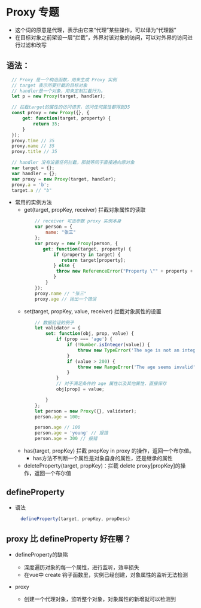 # Proxy 专题
* 这个词的原意是代理，表示由它来“代理”某些操作，可以译为“代理器”
* 在目标对象之前架设一层“拦截”，外界对该对象的访问，可以对外界的访问进行过滤和改写

## 语法：
  ```js
    // Proxy 是一个构造函数，用来生成 Proxy 实例
    // target 表示所要拦截的目标对象
    // handler是一个对象，用来定制拦截行为。
    let p = new Proxy(target, handler);

    // 拦截target的属性的访问请求，访问任何属性都得到35
    const proxy = new Proxy({}, {
        get: function(target, property) {
            return 35;
        }
    });
    proxy.time // 35
    proxy.name // 35
    proxy.title // 35

    // handler 没有设置任何拦截，那就等同于直接通向原对象
    var target = {};
    var handler = {};
    var proxy = new Proxy(target, handler);
    proxy.a = 'b';
    target.a // "b"

  ```
* 常用的实例方法
  + get(target, propKey, receiver) 拦截对象属性的读取
    ```js
        // receiver 可选参数 proxy 实例本身 
        var person = {
            name: "张三"
        };
        var proxy = new Proxy(person, {
           get: function(target, property) {
               if (property in target) {
                  return target[property];
               } else {
                throw new ReferenceError("Property \"" + property + "\" does not exist.");
               }
            }
        });
        proxy.name // "张三"
        proxy.age // 抛出一个错误
    ```
  + set(target, propKey, value, receiver) 拦截对象属性的设置
    ```js
        // 数据验证的例子
        let validator = {
            set: function(obj, prop, value) {
                if (prop === 'age') {
                    if (!Number.isInteger(value)) {
                        throw new TypeError('The age is not an integer');
                    }
                    if (value > 200) {
                        throw new RangeError('The age seems invalid');
                    }
                }
                // 对于满足条件的 age 属性以及其他属性，直接保存
                obj[prop] = value;

            }
        };
        let person = new Proxy({}, validator);
        person.age = 100;

        person.age // 100
        person.age = 'young' // 报错
        person.age = 300 // 报错
    ```
  + has(target, propKey) 拦截 propKey in proxy 的操作，返回一个布尔值。
    - has方法不判断一个属性是对象自身的属性，还是继承的属性
  + deleteProperty(target, propKey)：拦截 delete proxy[propKey]的操作，返回一个布尔值
## defineProperty
* 语法
  ```js
    defineProperty(target, propKey, propDesc)

  ```
## proxy 比 defineProperty 好在哪？
* defineProperty的缺陷
  - 深度遍历对象的每一个属性，进行监听，效率损失
  - 在vue中 create 钩子函数里，实例已经创建，对象属性的监听无法检测

* proxy
  - 创建一个代理对象，监听整个对象，对象属性的新增就可以检测到
